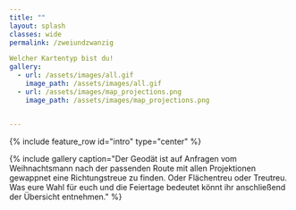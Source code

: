 ```yaml
---
title: ""
layout: splash
classes: wide
permalink: /zweiundzwanzig

Welcher Kartentyp bist du!
gallery: 
  - url: /assets/images/all.gif
    image_path: /assets/images/all.gif
  - url: /assets/images/map_projections.png
    image_path: /assets/images/map_projections.png


---
```


{% include feature_row id="intro" type="center" %}

{% include gallery caption="Der Geodät ist auf Anfragen vom Weihnachtsmann nach der passenden Route mit allen Projektionen gewappnet eine Richtungstreue zu finden. Oder Flächentreu oder Treutreu. Was eure Wahl für euch und die Feiertage bedeutet könnt ihr anschließend der Übersicht entnehmen." %}
